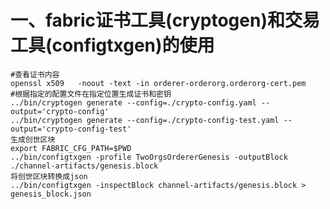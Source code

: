 # 一、fabric证书工具(cryptogen)和交易工具(configtxgen)的使用  
	#查看证书内容
	openssl x509   -noout -text -in orderer-orderorg.orderorg-cert.pem
    #根据指定的配置文件在指定位置生成证书和密钥
    ../bin/cryptogen generate --config=./crypto-config.yaml --output='crypto-config'
    ../bin/cryptogen generate --config=./crypto-config-test.yaml --output='crypto-config-test'
    生成创世区块
    export FABRIC_CFG_PATH=$PWD
    ../bin/configtxgen -profile TwoOrgsOrdererGenesis -outputBlock ./channel-artifacts/genesis.block
    将创世区块转换成json
    ../bin/configtxgen -inspectBlock channel-artifacts/genesis.block > genesis_block.json
 